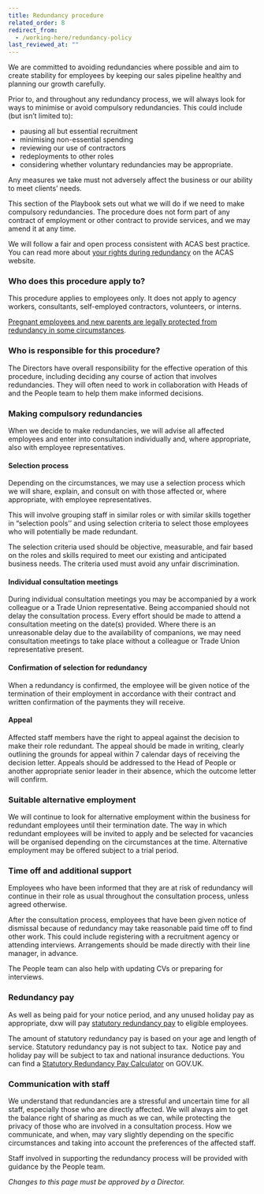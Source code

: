 ```yaml
---
title: Redundancy procedure
related_order: 8
redirect_from:
  - /working-here/redundancy-policy
last_reviewed_at: ""
---
```

We are committed to avoiding redundancies where possible and aim to create stability for employees by keeping our sales pipeline healthy and planning our growth carefully.

Prior to, and throughout any redundancy process, we will always look for ways to minimise or avoid compulsory redundancies. This could include (but isn’t limited to):

* pausing all but essential recruitment
* minimising non-essential spending 
* reviewing our use of contractors 
* redeployments to other roles
* considering whether voluntary redundancies may be appropriate. 

Any measures we take must not adversely affect the business or our ability to meet clients’ needs.

This section of the Playbook sets out what we will do if we need to make compulsory redundancies. The procedure does not form part of any contract of employment or other contract to provide services, and we may amend it at any time. 

We will follow a fair and open process consistent with ACAS best practice. You can read more about [your rights during redundancy](https://www.acas.org.uk/your-rights-during-redundancy) on the ACAS website.



### Who does this procedure apply to?

This procedure applies to employees only. It does not apply to agency workers, consultants, self-employed contractors, volunteers, or interns.

[Pregnant employees and new parents are legally protected from redundancy in some circumstances](https://www.acas.org.uk/redundancy-protection-for-pregnancy-and-new-parents). 



### Who is responsible for this procedure?

The Directors have overall responsibility for the effective operation of this procedure, including deciding any course of action that involves redundancies. They will often need to work in collaboration with Heads of and the People team to help them make informed decisions.



### Making compulsory redundancies

When we decide to make redundancies, we will advise all affected employees and enter into consultation individually and, where appropriate, also with employee representatives. 

#### Selection process

Depending on the circumstances, we may use a selection process which we will share, explain, and consult on with those affected or, where appropriate, with employee representatives. 

This will involve grouping staff in similar roles or with similar skills together in “selection pools’’ and using selection criteria to select those employees who will potentially be made redundant. 

The selection criteria used should be objective, measurable, and fair based on the roles and skills required to meet our existing and anticipated business needs. The criteria used must avoid any unfair discrimination.

#### Individual consultation meetings

During individual consultation meetings you may be accompanied by a work colleague or a Trade Union representative. Being accompanied should not delay the consultation process. Every effort should be made to attend a consultation meeting on the date(s) provided. Where there is an unreasonable delay due to the availability of companions, we may need consultation meetings to take place without a colleague or Trade Union representative present.

#### Confirmation of selection for redundancy

When a redundancy is confirmed, the employee will be given notice of the termination of their employment in accordance with their contract and written confirmation of the payments they will receive. 

#### Appeal

Affected staff members have the right to appeal against the decision to make their role redundant. The appeal should be made in writing, clearly outlining the grounds for appeal within 7 calendar days of receiving the decision letter. Appeals should be addressed to the Head of People or another appropriate senior leader in their absence, which the outcome letter will confirm.



### Suitable alternative employment

We will continue to look for alternative employment within the business for redundant employees until their termination date. The way in which redundant employees will be invited to apply and be selected for vacancies will be organised depending on the circumstances at the time. Alternative employment may be offered subject to a trial period.



### Time off and additional support

Employees who have been informed that they are at risk of redundancy will continue in their role as usual throughout the consultation process, unless agreed otherwise. 

After the consultation process, employees that have been given notice of dismissal because of redundancy may take reasonable paid time off to find other work. This could include registering with a recruitment agency or attending interviews. Arrangements should be made directly with their line manager, in advance.

The People team can also help with updating CVs or preparing for interviews.



### Redundancy pay 

As well as being paid for your notice period, and any unused holiday pay as appropriate, dxw will pay [statutory redundancy pay](https://www.gov.uk/redundancy-your-rights/redundancy-pay) to eligible employees.

The amount of statutory redundancy pay is based on your age and length of service. Statutory redundancy pay is not subject to tax.  Notice pay and holiday pay will be subject to tax and national insurance deductions. You can find a [Statutory Redundancy Pay Calculator](https://www.gov.uk/calculate-your-redundancy-pay) on GOV.UK.



### Communication with staff 

We understand that redundancies are a stressful and uncertain time for all staff, especially those who are directly affected. We will always aim to get the balance right of sharing as much as we can, while protecting the privacy of those who are involved in a consultation process. How we communicate, and when, may vary slightly depending on the specific circumstances and taking into account the preferences of the affected staff.

Staff involved in supporting the redundancy process will be provided with guidance by the People team.  



*Changes to this page must be approved by a Director.*